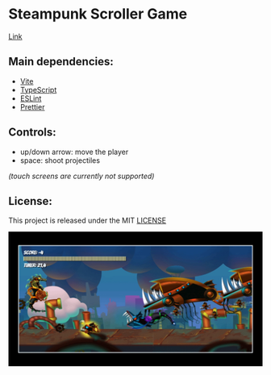 # Steampunk Scroller Game

[Link](https://steampunk-scroller-game.vercel.app/ 'Click to enter')

## Main dependencies:
- [Vite](https://v2.vitejs.dev/ 'Vite')
- [TypeScript](https://www.typescriptlang.org/ 'TypeScript')
- [ESLint](https://eslint.org/ 'ESLint')
- [Prettier](https://prettier.io/ 'Prettier')

## Controls:
- up/down arrow: move the player
- space: shoot projectiles

*(touch screens are currently not supported)*

## License:
This project is released under the MIT [LICENSE](/LICENSE 'License')

![Space Invaders Game screenshot](/screenshot.jpeg "Space Invaders Game screenshot")
